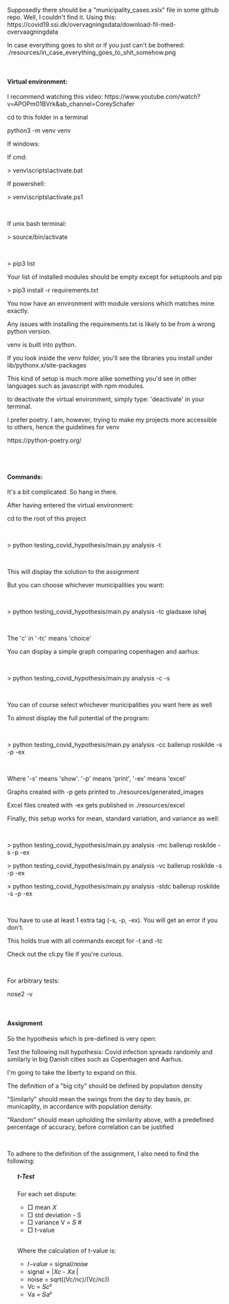 <p>Supposedly there should be a "municipality_cases.xslx" file in some github repo. Well, I couldn't find it. Using this: https://covid19.ssi.dk/overvagningsdata/download-fil-med-overvaagningdata</p>
<p>In case everything goes to shit or if you just can't be bothered: ./resources/in_case_everything_goes_to_shit_somehow.png</p>
<br>
<h4>Virtual environment:</h4>
<p>I recommend watching this video: https://www.youtube.com/watch?v=APOPm01BVrk&ab_channel=CoreySchafer </p>
<p>cd to this folder in a terminal</p>
<p>python3 -m venv venv</p>
<p>If windows: </p>
<p>If cmd:</p>
<p>> venv\scripts\activate.bat</p>
<p>If powershell:</p>
<p>> venv\scripts\activate.ps1</p>
<br>
<p>If unix bash terminal:</p>
<p>> source/bin/activate</p>
<br>
<p>> pip3 list</p>
<p>Your list of installed modules should be empty except for setuptools and pip</p>
<p>> pip3 install -r requirements.txt</p>
<p>You now have an environment with module versions which matches mine exactly.</p>
<p>Any issues with installing the requirements.txt is likely to be from a wrong python version.</p>
<p>venv is built into python.</p>
<p>If you look inside the venv folder, you'll see the libraries you install under lib/pythonx.x/site-packages</p>
<p>This kind of setup is much more alike something you'd see in other languages such as javascript with npm modules.</p>
<p>to deactivate the virtual environment, simply type: 'deactivate' in your terminal.
<p>I prefer poetry. I am, however, trying to make my projects more accessible to others, hence the guidelines for venv</p>
<p>https://python-poetry.org/ </p>
<br><br>
<h4>Commands:</h4>
<p>It's a bit complicated. So hang in there.</p>
<p>After having entered the virtual environment:</p>
<p>cd to the root of this project</p>
<br>
<p>> python testing_covid_hypothesis/main.py analysis -t</p>
<br>
<p>This will display the solution to the assignment</p>
<p>But you can choose whichever municipalities you want:</p>
<br>
<p>> python testing_covid_hypothesis/main.py analysis -tc gladsaxe ishøj</p>
<br>
<p>The 'c' in '-tc' means 'choice'</p>
<p>You can display a simple graph comparing copenhagen and aarhus: </p>
<br>
<p>> python testing_covid_hypothesis/main.py analysis -c -s</p>
<br>
<p>You can of course select whichever municipalities you want here as well</p>
<p>To almost display the full potential of the program:</p>
<br>
<p>> python testing_covid_hypothesis/main.py analysis -cc ballerup roskilde -s -p -ex</p>
<br>
<p>Where '-s' means 'show'. '-p' means 'print', '-ex' means 'excel'</p>
<p>Graphs created with -p gets printed to ./resources/generated_images</p>
<p>Excel files created with -ex gets published in ./resources/excel</p>
<p>Finally, this setup works for mean, standard variation, and variance as well:</p>
<br>
<p>> python testing_covid_hypothesis/main.py analysis -mc ballerup roskilde -s -p -ex</p>
<p>> python testing_covid_hypothesis/main.py analysis -vc ballerup roskilde -s -p -ex </p>
<p>> python testing_covid_hypothesis/main.py analysis -stdc ballerup roskilde -s -p -ex </p>
<br>
<p>You have to use at least 1 extra tag (-s, -p, -ex). You will get an error if you don't.</p>
<p>This holds true with all commands except for -t and -tc</p>
<p>Check out the cli.py file if you're curious.</p>
<br>
<p>For arbitrary tests: </p>
<p>nose2 -v</p>
<br>
<h4>Assignment</h4>
<p>So the hypothesis which is pre-defined is very open:</p>
<p>Test the following null hypothesis: Covid infection spreads randomly and similarly in big
Danish cities such as Copenhagen and Aarhus.</p>
<p>I'm going to take the liberty to expand on this.</p>
<p>The definition of a "big city" should be defined by population density</p>
<p>"Similarly" should mean the swings from the day to day basis, pr. municaplity, in accordance with population density. </p>
<p>"Random" should mean upholding the similarity above, with a predefined percentage of accuracy, before correlation can be justified</p>
<br>
<p>To adhere to the definition of the assignment, I also need to find the following:</p>
<ul>
    <h5>t-Test</h5>
    <p>For each set dispute: </p>
    <ul>
        <li>□ mean 𝑋</li>
        <li>□ std deviation - S</li>
        <li>□ variance V = 𝑆 #</li>
        <li>□ t-value</li>
    </ul>
    <br>
    <p>Where the calculation of t-value is:</p>
    <ul>
        <li>𝑡−𝑣𝑎𝑙𝑢𝑒 = signal/𝑛𝑜𝑖𝑠𝑒</li>
        <li>signal = |𝑋𝑐 - 𝑋𝑎 |</li>
        <li>noise = sqrt((Vc/nc)/(Vc/nc))</li>
        <li>Vc = 𝑆𝑐² </li>
        <li>Va = 𝑆𝑎² </li>
    </ul>
</ul>


